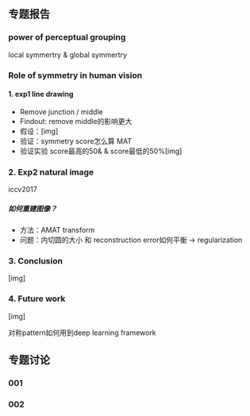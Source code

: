 ## 专题报告

### power of perceptual grouping

local symmertry & global symmertry 



### Role of symmetry in human vision

#### 1. exp1 line drawing

- Remove junction / middle 
- Findout: remove middle的影响更大
- 假设：[img]
- 验证：symmetry score怎么算  MAT
- 验证实验 score最高的50& & score最低的50%[img]

### 2. Exp2 natural image

iccv2017

##### 如何重建图像？ 

 - 方法：AMAT transform 
 - 问题：内切圆的大小 和 reconstruction error如何平衡 -> regularization
### 3. Conclusion
[img]

### 4. Future work

[img]

对称pattern如何用到deep learning framework

## 专题讨论

### 001



### 002





